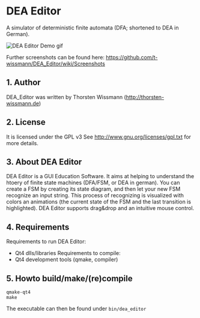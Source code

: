 # DEA Editor
A simulator of deterministic finite automata (DFA; shortened to DEA in German).

![DEA Editor Demo gif](https://user-images.githubusercontent.com/9048813/188460795-a3e58a02-e6c9-47c2-b0e4-06246bf08617.gif)

Further screenshots can be found here: https://github.com/t-wissmann/DEA_Editor/wiki/Screenshots

## 1. Author
DEA_Editor was written by Thorsten Wissmann
(http://thorsten-wissmann.de)

## 2. License
It is licensed under the GPL v3
See http://www.gnu.org/licenses/gpl.txt for more details.


## 3. About DEA Editor
DEA Editor is a GUI Education Software. It aims at helping to understand the htoery of finite state machines (DFA/FSM, or DEA in german). You can create a FSM by creating its state diagram, and then let your new FSM recognize an input string. This process of recognizing is visualized with colors an animations (the current state of the FSM and the last transition is highlighted). DEA Editor supports drag&drop and an intuitive mouse control.


## 4. Requirements
Requirements to run DEA Editor:
- Qt4 dlls/libraries
Requirements to compile:
- Qt4 development tools (qmake, compiler)

## 5. Howto build/make/(re)compile

    qmake-qt4
    make

The executable can then be found under `bin/dea_editor`
